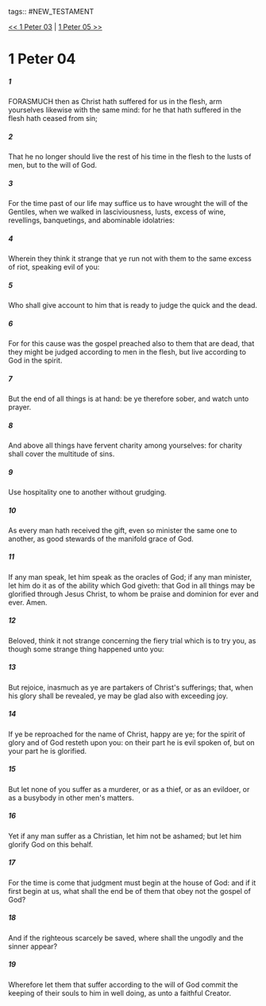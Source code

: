 tags:: #NEW_TESTAMENT

[<< 1 Peter 03](NEW_TESTAMENT/21_1_Peter/1_Peter_03.md) | [1 Peter 05 >>](NEW_TESTAMENT/21_1_Peter/1_Peter_05.md)

# 1 Peter 04

##### 1

FORASMUCH then as Christ hath suffered for us in the flesh, arm yourselves likewise with the same mind: for he that hath suffered in the flesh hath ceased from sin;

##### 2

That he no longer should live the rest of his time in the flesh to the lusts of men, but to the will of God.

##### 3

For the time past of our life may suffice us to have wrought the will of the Gentiles, when we walked in lasciviousness, lusts, excess of wine, revellings, banquetings, and abominable idolatries:

##### 4

Wherein they think it strange that ye run not with them to the same excess of riot, speaking evil of you:

##### 5

Who shall give account to him that is ready to judge the quick and the dead.

##### 6

For for this cause was the gospel preached also to them that are dead, that they might be judged according to men in the flesh, but live according to God in the spirit.

##### 7

But the end of all things is at hand: be ye therefore sober, and watch unto prayer.

##### 8

And above all things have fervent charity among yourselves: for charity shall cover the multitude of sins.

##### 9

Use hospitality one to another without grudging.

##### 10

As every man hath received the gift, even so minister the same one to another, as good stewards of the manifold grace of God.

##### 11

If any man speak, let him speak as the oracles of God; if any man minister, let him do it as of the ability which God giveth: that God in all things may be glorified through Jesus Christ, to whom be praise and dominion for ever and ever. Amen.

##### 12

Beloved, think it not strange concerning the fiery trial which is to try you, as though some strange thing happened unto you:

##### 13

But rejoice, inasmuch as ye are partakers of Christ's sufferings; that, when his glory shall be revealed, ye may be glad also with exceeding joy.

##### 14

If ye be reproached for the name of Christ, happy are ye; for the spirit of glory and of God resteth upon you: on their part he is evil spoken of, but on your part he is glorified.

##### 15

But let none of you suffer as a murderer, or as a thief, or as an evildoer, or as a busybody in other men's matters.

##### 16

Yet if any man suffer as a Christian, let him not be ashamed; but let him glorify God on this behalf.

##### 17

For the time is come that judgment must begin at the house of God: and if it first begin at us, what shall the end be of them that obey not the gospel of God?

##### 18

And if the righteous scarcely be saved, where shall the ungodly and the sinner appear?

##### 19

Wherefore let them that suffer according to the will of God commit the keeping of their souls to him in well doing, as unto a faithful Creator.
